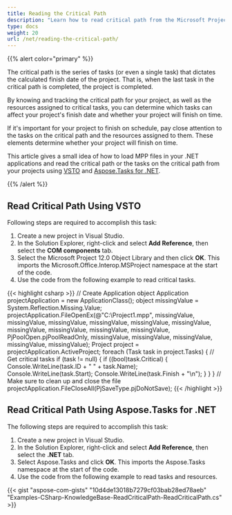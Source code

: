 ```yaml
---
title: Reading the Critical Path
description: "Learn how to read critical path from the Microsoft Project (MPP/XML) files using Aspose.Tasks for .NET. in comparison with Microsoft Office Automation Tools."
type: docs
weight: 20
url: /net/reading-the-critical-path/
---
```


{{% alert color="primary" %}}

The critical path is the series of tasks (or even a single task) that dictates the calculated finish date of the project. That is, when the last task in the critical path is completed, the project is completed.

By knowing and tracking the critical path for your project, as well as the resources assigned to critical tasks, you can determine which tasks can affect your project's finish date and whether your project will finish on time.

If it's important for your project to finish on schedule, pay close attention to the tasks on the critical path and the resources assigned to them. These elements determine whether your project will finish on time.

This article gives a small idea of how to load MPP files in your .NET applications and read the critical path or the tasks on the critical path from your projects using [VSTO](/tasks/net/reading-the-critical-path/) and [Aspose.Tasks for .NET](/tasks/net/reading-the-critical-path/).

{{% /alert %}}

## **Read Critical Path Using VSTO**
Following steps are required to accomplish this task:

1. Create a new project in Visual Studio.
2. In the Solution Explorer, right-click and select **Add Reference**, then select the **COM components** tab.
3. Select the Microsoft Project 12.0 Object Library and then click **OK**.
   This imports the Microsoft.Office.Interop.MSProject namespace at the start of the code.
4. Use the code from the following example to read critical tasks.

{{< highlight csharp >}}
// Create Application object
Application projectApplication = new ApplicationClass();
object missingValue = System.Reflection.Missing.Value;
projectApplication.FileOpenEx(@"C:\Project1.mpp",
    missingValue, missingValue, missingValue, missingValue,
    missingValue, missingValue, missingValue, missingValue,
    missingValue, missingValue, PjPoolOpen.pjPoolReadOnly,
    missingValue, missingValue, missingValue, missingValue,
    missingValue);
Project project = projectApplication.ActiveProject;
foreach (Task task in project.Tasks)
{
    // Get critical tasks
    if (task != null)
    {
        if ((bool)task.Critical)
        {
            Console.WriteLine(task.ID + "  " + task.Name);
            Console.WriteLine(task.Start);
            Console.WriteLine(task.Finish + "\n");
        }
    }
}
// Make sure to clean up and close the file
projectApplication.FileCloseAll(PjSaveType.pjDoNotSave);
{{< /highlight >}}

## **Read Critical Path Using Aspose.Tasks for .NET**
The following steps are required to accomplish this task:

1. Create a new project in Visual Studio.
2. In the Solution Explorer, right-click and select **Add Reference**, then select the **.NET** tab.
3. Select Aspose.Tasks and click **OK**.
   This imports the Aspose.Tasks namespace at the start of the code.
4. Use the code from the following example to read tasks and resources.

{{< gist "aspose-com-gists" "10d4de13018b7279cf03bab28ed78aeb" "Examples-CSharp-KnowledgeBase-ReadCriticalPath-ReadCriticalPath.cs" >}}
